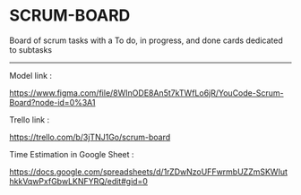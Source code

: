 # SCRUM-BOARD
Board of scrum tasks with a To do, in progress, and done cards dedicated to subtasks

--------------------------------------------------------------------------------------------------

Model link :

https://www.figma.com/file/8WInODE8An5t7kTWfLo6jR/YouCode-Scrum-Board?node-id=0%3A1


Trello link : 

https://trello.com/b/3jTNJ1Go/scrum-board


Time Estimation in Google Sheet :

https://docs.google.com/spreadsheets/d/1rZDwNzoUFFwrmbUZZmSKWIuthkkVqwPxfGbwLKNFYRQ/edit#gid=0
